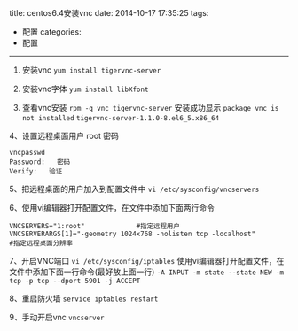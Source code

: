 title: centos6.4安装vnc
date: 2014-10-17 17:35:25
tags:
- 配置
categories:
- 配置
---


1. 安装vnc
`yum install tigervnc-server`

2. 安装vnc字体
`yum install libXfont`

3. 查看vnc安装
`rpm -q vnc tigervnc-server`
安装成功显示
`package vnc is not installed`
`tigervnc-server-1.1.0-8.el6_5.x86_64`

4、设置远程桌面用户 root 密码
```
vncpasswd
Password:   密码
Verify:   验证
```

5、把远程桌面的用户加入到配置文件中
`vi /etc/sysconfig/vncservers`

6、使用vi编辑器打开配置文件，在文件中添加下面两行命令
```
VNCSERVERS="1:root"             #指定远程用户
VNCSERVERARGS[1]="-geometry 1024x768 -nolisten tcp -localhost"        #指定远程桌面分辨率    
```

7、开启VNC端口
`vi /etc/sysconfig/iptables`
使用vi编辑器打开配置文件，在文件中添加下面一行命令(最好放上面一行)
`-A INPUT -m state --state NEW -m tcp -p tcp --dport 5901 -j ACCEPT`

8、重启防火墙
`service iptables restart`

9、手动开启vnc
`vncserver`
